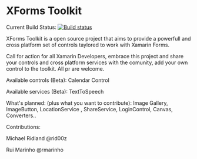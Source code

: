 XForms Toolkit
=====
Current Build Status:
[![Build status](https://ci.appveyor.com/api/projects/status/gviviesikh1ohg7a)](https://ci.appveyor.com/project/rmarinho/xforms-toolkit)


XForms Toolkit is a open source project that aims to provide a powerfull and cross platform set of controls taylored to work with Xamarin Forms.


Call for action for all Xamarin Developers, embrace this project and share your controls and cross platform services with the comunity, add your own control to the toolkit. All pr are welcome.

Available controls (Beta):
Calendar Control

Available services (Beta):
TextToSpeech

What's planned: (plus what you want to contribute):
Image Gallery, ImageButton, LocationService , ShareService, LoginControl, Canvas, Converters..

Contributions:

Michael Ridland @rid00z

Rui Marinho @rmarinho
